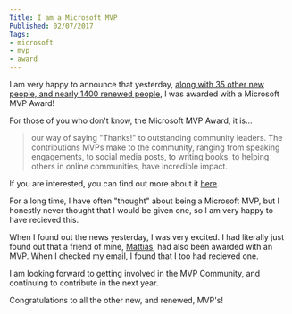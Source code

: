 ```yaml
---
Title: I am a Microsoft MVP
Published: 02/07/2017
Tags:
- microsoft
- mvp
- award
---
```


I am very happy to announce that yesterday, [along with 35 other new people, and nearly 1400 renewed people](https://blogs.msdn.microsoft.com/mvpawardprogram/2017/07/01/congratulations-mvps-july-17/?utm_source=t.co&utm_medium=referral), I was awarded with a Microsoft MVP Award!

For those of you who don't know, the Microsoft MVP Award, it is...

> our way of saying "Thanks!" to outstanding community leaders. The contributions MVPs make to the community, ranging from speaking engagements, to social media posts, to writing books, to helping others in online communities, have incredible impact.

If you are interested, you can find out more about it [here](https://mvp.microsoft.com/en-us/Overview).

For a long time, I have often "thought" about being a Microsoft MVP, but I honestly never thought that I would be given one, so I am very happy to have recieved this.

When I found out the news yesterday, I was very excited.  I had literally just found out that a friend of mine, [Mattias](https://twitter.com/devlead/status/881201782109728768), had also been awarded with an MVP.  When I checked my email, I found that I too had recieved one.

I am looking forward to getting involved in the MVP Community, and continuing to contribute in the next year.

Congratulations to all the other new, and renewed, MVP's!
